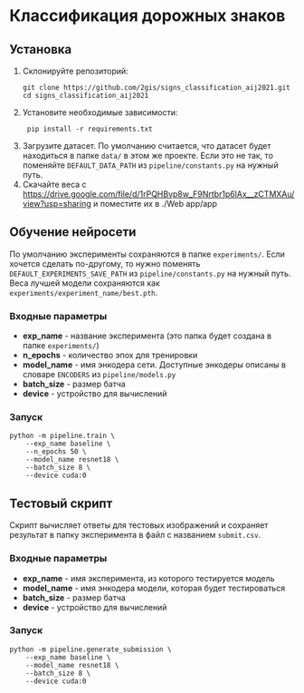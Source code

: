# Классификация дорожных знаков

## Установка
1. Склонируйте репозиторий:
   ```shell
   git clone https://github.com/2gis/signs_classification_aij2021.git 
   cd signs_classification_aij2021
   ```
2. Установите необходимые зависимости:
   ```shell
    pip install -r requirements.txt
   ```
3. Загрузите датасет. По умолчанию считается, что датасет будет находиться в папке `data/` в
этом же проекте. Если это не так, то поменяйте `DEFAULT_DATA_PATH` из `pipeline/constants.py`
на нужный путь.
4. Скачайте веса с https://drive.google.com/file/d/1rPQHBvp8w_F9Nrtbr1p6lAx__zCTMXAu/view?usp=sharing и поместите их в ./Web app/app
   
## Обучение нейросети

По умолчанию эксперименты сохраняются в папке `experiments/`. Если хочется сделать по-другому,
то нужно поменять `DEFAULT_EXPERIMENTS_SAVE_PATH` из `pipeline/constants.py` на нужный путь.
Веса лучшей модели сохраняются как `experiments/experiment_name/best.pth`.
### Входные параметры
- **exp_name** - название эксперимента (это папка будет создана в папке `experiments/`)
- **n_epochs** - количество эпох для тренировки
- **model_name** - имя энкодера сети. Доступные энкодеры описаны в словаре `ENCODERS` из
`pipeline/models.py`
- **batch_size** - размер батча
- **device** - устройство для вычислений

### Запуск

   ```shell
   python -m pipeline.train \
       --exp_name baseline \
       --n_epochs 50 \
       --model_name resnet18 \
       --batch_size 8 \
       --device cuda:0
   ```

## Тестовый скрипт

Скрипт вычисляет ответы для тестовых изображений и сохраняет результат в папку эксперимента
в файл с названием `submit.csv`.
### Входные параметры
- **exp_name** - имя эксперимента, из которого тестируется модель
- **model_name** - имя энкодера модели, которая будет тестироваться
- **batch_size** - размер батча
- **device** - устройство для вычислений

### Запуск
   ```shell
   python -m pipeline.generate_submission \
       --exp_name baseline \
       --model_name resnet18 \
       --batch_size 8 \
       --device cuda:0
   ```
